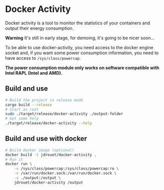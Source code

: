 # Docker Activity

Docker activity is a tool to monitor the statistics of your containers and output their energy consumption.

**Warning** It's still in early stage, for demoing, it's going to be nicer soon...

To be able to use docker-activity, you need access to the docker engine socket and, if you want some power
consumption information, you need to have access to `/sys/class/powercap`.

**The power consumption module only works on software compatible with Intel RAPL (Intel and AMD).**

## Build and use

```bash
# Build the project in release mode
cargo build --release
# Start as root
sudo ./target/release/docker-activity ./output-folder
# Get some help
./target/release/docker-activity --help
```

## Build and use with docker

```bash
# Build docker image (optional)
docker build -t jdrouet/docker-activity .
# Run it
docker run \
	-v /sys/class/powercap:/sys/class/powercap:ro \
	-v /var/run/docker.sock:/var/run/docker.sock \
	-v ./output:/output \
	jdrouet/docker-activity /output
```
